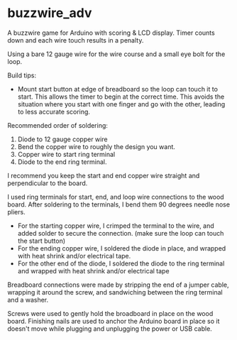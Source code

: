 # buzzwire_adv
A buzzwire game for Arduino with scoring &amp; LCD display.  Timer counts down and each wire touch results in a penalty.

Using a bare 12 gauge wire for the wire course and a small eye bolt for the loop.

Build tips:

* Mount start button at edge of breadboard so the loop can touch it to start.  This allows the timer to begin at the correct time.
This avoids the situation where you start with one finger and go with the other, leading to less accurate scoring.

Recommended order of soldering:
1. Diode to 12 gauge copper wire
2. Bend the copper wire to roughly the design you want.
2. Copper wire to start ring terminal
3. Diode to the end ring terminal.

I recommend you keep the start and end copper wire straight and perpendicular to the board.

I used ring terminals for start, end, and loop wire connections to the wood board. 
After soldering to the terminals, I bend them 90 degrees needle nose pliers.
* For the starting copper wire, I crimped the terminal to the wire, and added solder to secure the connection. (make sure the loop can touch the start button)
* For the ending copper wire, I soldered the diode in place, and wrapped with heat shrink and/or electrical tape.
* For the other end of the diode, I soldered the diode to the ring terminal and wrapped with heat shrink and/or electrical tape

Breadboard connections were made by stripping the end of a jumper cable, wrapping it around the screw, and sandwiching between the ring terminal and a washer.

Screws were used to gently hold the broadboard in place on the wood board.
Finishing nails are used to anchor the Arduino board in place so it doesn't move while plugging and unplugging the power or USB cable.

